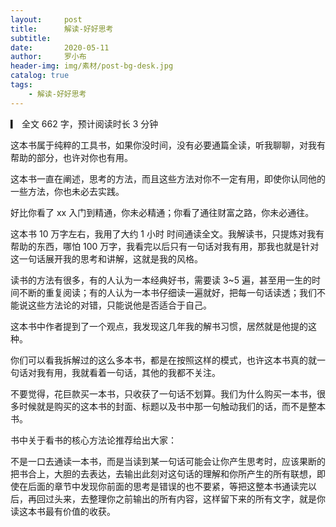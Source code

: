 ```yaml
---
layout:     post
title:      解读-好好思考
subtitle:   
date:       2020-05-11
author:     罗小布
header-img: img/素材/post-bg-desk.jpg
catalog: true
tags:
    - 解读-好好思考
---
```


▎ 全文 662 字，预计阅读时长 3 分钟

这本书属于纯粹的工具书，如果你没时间，没有必要通篇全读，听我聊聊，对我有帮助的部分，也许对你也有用。

这本书一直在阐述，思考的方法，而且这些方法对你不一定有用，即使你认同他的一些方法，你也未必去实践。

好比你看了 xx 入门到精通，你未必精通；你看了通往财富之路，你未必通往。

这本书 10 万字左右，我用了大约 1 小时 时间通读全文。我解读书，只提炼对我有帮助的东西，哪怕 100 万字，我看完以后只有一句话对我有用，那我也就是针对这一句话展开我的思考和讲解，这就是我的风格。

读书的方法有很多，有的人认为一本经典好书，需要读 3~5 遍，甚至用一生的时间不断的重复阅读；有的人认为一本书仔细读一遍就好，把每一句话读透；我们不能说这些方法论的对错，只能说他是否适合于自己。

这本书中作者提到了一个观点，我发现这几年我的解书习惯，居然就是他提的这种。

你们可以看我拆解过的这么多本书，都是在按照这样的模式，也许这本书真的就一句话对我有用，我就看着一句话，其他的我都不关注。

不要觉得，花巨款买一本书，只收获了一句话不划算。我们为什么购买一本书，很多时候就是购买的这本书的封面、标题以及书中那一句触动我们的话，而不是整本书。

书中关于看书的核心方法论推荐给出大家：

不是一口去通读一本书，而是当读到某一句话可能会让你产生思考时，应该果断的把书合上，大胆的去表达，去输出此刻对这句话的理解和你所产生的所有联想，即使在后面的章节中发现你前面的思考是错误的也不要紧，等把这整本书通读完以后，再回过头来，去整理你之前输出的所有内容，这样留下来的所有文字，就是你读这本书最有价值的收获。